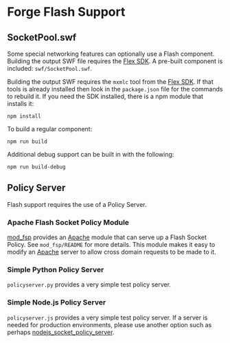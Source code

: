 Forge Flash Support
===================

SocketPool.swf
--------------

Some special networking features can optionally use a Flash component. Building the output SWF file requires the [Flex SDK](https://flex.apache.org/). A pre-built component is included: `swf/SocketPool.swf`.

Building the output SWF requires the `mxmlc` tool from the [Flex SDK](https://flex.apache.org/). If that tools is already installed then look in the `package.json` file for the commands to rebuild it. If you need the SDK installed, there is a npm module that installs it:

    npm install

To build a regular component:

    npm run build

Additional debug support can be built in with the following:

    npm run build-debug

Policy Server
-------------

Flash support requires the use of a Policy Server.

### Apache Flash Socket Policy Module

[mod\_fsp](./mod_fsp) provides an [Apache](http://httpd.apache.org/) module that can serve up a Flash Socket Policy. See `mod_fsp/README` for more details. This module makes it easy to modify an [Apache](http://httpd.apache.org/) server to allow cross domain requests to be made to it.

### Simple Python Policy Server

`policyserver.py` provides a very simple test policy server.

### Simple Node.js Policy Server

`policyserver.js` provides a very simple test policy server. If a server is needed for production environments, please use another option such as perhaps [nodejs\_socket\_policy\_server](https://github.com/bichinger/nodejs_socket_policy_server).
